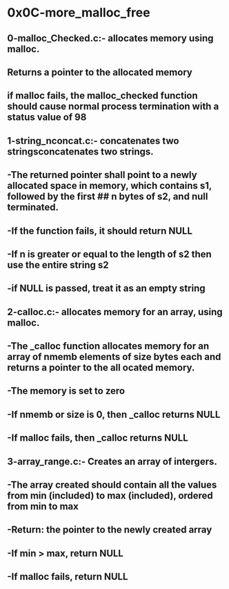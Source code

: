 # 0x0C-more_malloc_free


## 0-malloc_Checked.c:- allocates memory using malloc.
## 			Returns a pointer to the allocated memory
##			if malloc fails, the malloc_checked function should cause normal process termination with a status value of 98


## 1-string_nconcat.c:- concatenates two stringsconcatenates two strings.
## 			-The returned pointer shall point to a newly allocated space in memory, which contains s1, followed by the first ##			n bytes of s2, and null terminated.
##			-If the function fails, it should return NULL
##			-If n is greater or equal to the length of s2 then use the entire string s2
##			-if NULL is passed, treat it as an empty string


## 2-calloc.c:- allocates memory for an array, using malloc.
## 		-The _calloc function allocates memory for an array of nmemb elements of size bytes each and returns a pointer to the all		ocated memory.
##		-The memory is set to zero
##		-If nmemb or size is 0, then _calloc returns NULL
##   	 	-If malloc fails, then _calloc returns NULL


## 3-array_range.c:- Creates an array of intergers.
## 		     -The array created should contain all the values from min (included) to max (included), ordered from min to max
##		     -Return: the pointer to the newly created array
##		     -If min > max, return NULL
##		     -If malloc fails, return NULL